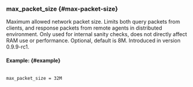 ### max_packet_size {#max-packet-size}

Maximum allowed network packet size. Limits both query packets from clients, and response packets from remote agents in distributed environment. Only used for internal sanity checks, does not directly affect RAM use or performance. Optional, default is 8M. Introduced in version 0.9.9-rc1.

#### Example: {#example}

```

max_packet_size = 32M

```